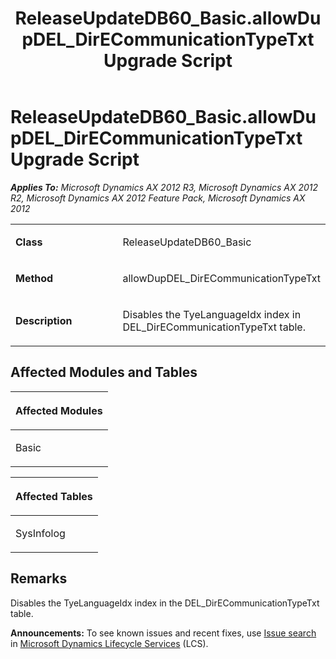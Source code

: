 ﻿---
title: ReleaseUpdateDB60_Basic.allowDupDEL_DirECommunicationTypeTxt Upgrade Script
TOCTitle: ReleaseUpdateDB60_Basic.allowDupDEL_DirECommunicationTypeTxt Upgrade Script
ms:assetid: 3c27452c-8def-fd09-62b4-af4f6b0bb9cc
ms:mtpsurl: https://msdn.microsoft.com/en-us/library/JJ685296(v=AX.60)
ms:contentKeyID: 49707749
ms.date: 05/18/2015
mtps_version: v=AX.60
---

# ReleaseUpdateDB60\_Basic.allowDupDEL\_DirECommunicationTypeTxt Upgrade Script 


_**Applies To:** Microsoft Dynamics AX 2012 R3, Microsoft Dynamics AX 2012 R2, Microsoft Dynamics AX 2012 Feature Pack, Microsoft Dynamics AX 2012_

<table>
<colgroup>
<col style="width: 50%" />
<col style="width: 50%" />
</colgroup>
<tbody>
<tr class="odd">
<td><p><strong>Class</strong></p></td>
<td><p>ReleaseUpdateDB60_Basic</p></td>
</tr>
<tr class="even">
<td><p><strong>Method</strong></p></td>
<td><p>allowDupDEL_DirECommunicationTypeTxt</p></td>
</tr>
<tr class="odd">
<td><p><strong>Description</strong></p></td>
<td><p>Disables the TyeLanguageIdx index in DEL_DirECommunicationTypeTxt table.</p></td>
</tr>
</tbody>
</table>


## Affected Modules and Tables

<table>
<colgroup>
<col style="width: 100%" />
</colgroup>
<thead>
<tr class="header">
<th><p>Affected Modules</p></th>
</tr>
</thead>
<tbody>
<tr class="odd">
<td><p>Basic</p></td>
</tr>
</tbody>
</table>


<table>
<colgroup>
<col style="width: 100%" />
</colgroup>
<thead>
<tr class="header">
<th><p>Affected Tables</p></th>
</tr>
</thead>
<tbody>
<tr class="odd">
<td><p>SysInfolog</p></td>
</tr>
</tbody>
</table>


## Remarks

Disables the TyeLanguageIdx index in the DEL\_DirECommunicationTypeTxt table.

  
**Announcements:** To see known issues and recent fixes, use [Issue search](http://go.microsoft.com/fwlink/?linkid=389258) in [Microsoft Dynamics Lifecycle Services](http://go.microsoft.com/fwlink/?linkid=306505) (LCS).


